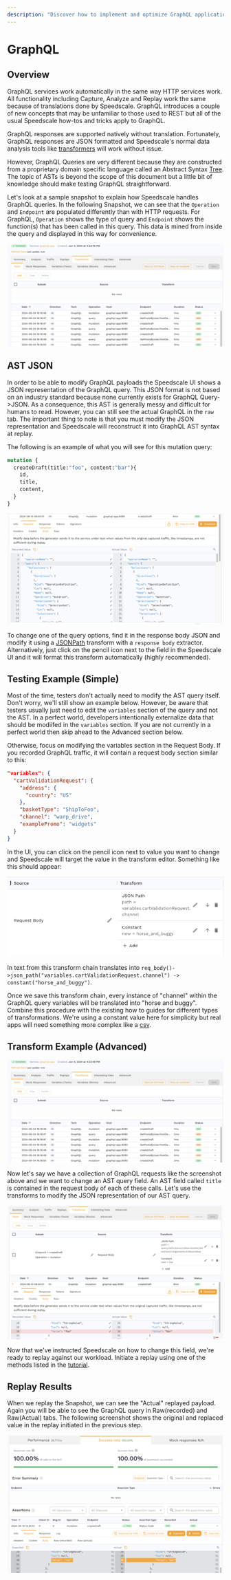 ```yaml
---
description: "Discover how to implement and optimize GraphQL applications with Speedscale, including best practices and troubleshooting tips. This comprehensive guide provides developers with essential insights for enhancing performance and ensuring robust functionality in their GraphQL services."
---
```


# GraphQL

## Overview

GraphQL services work automatically in the same way HTTP services work. All functionality including Capture, Analyze and Replay work the same because of translations done by Speedscale. GraphQL introduces a couple of new concepts that may be unfamiliar to those used to REST but all of the usual Speedscale how-tos and tricks apply to GraphQL.

GraphQL responses are supported natively without translation. Fortunately, GraphQL responses are JSON formatted and Speedscale's normal data analysis tools like [transformers](../concepts/transforms.md) will work without issue.

However, GraphQL Queries are very different because they are constructed from a proprietary domain specific language called an Abstract Syntax [Tree](https://adamhannigan81.medium.com/understanding-the-graphql-ast-f7f7b8e62aa4). The topic of ASTs is beyond the scope of this document but a little bit of knowledge should make testing GraphQL straightforward.

Let's look at a sample snapshot to explain how Speedscale handles GraphQL queries. In the following Snapshot, we can see that the `Operation` and `Endpoint` are populated differently than with HTTP requests. For GraphQL, `Operation` shows the type of query and `Endpoint` shows the function(s) that has been called in this query. This data is mined from inside the query and displayed in this way for convenience.

![graphql_snapshot](./graphql/graphql-snapshot.png)

## AST JSON

In order to be able to modify GraphQL payloads the Speedscale UI shows a JSON representation of the GraphQL query. This JSON format is not based on an industry standard because none currently exists for GraphQL Query->JSON. As a consequence, this AST is generally messy and difficult for humans to read. However, you can still see the actual GraphQL in the `raw` tab. The important thing to note is that you must modify the JSON representation and Speedscale will reconstruct it into GraphQL AST syntax at replay.

The following is an example of what you will see for this mutation query:
```graphql
mutation {
  createDraft(title:"foo", content:"bar"){
    id,
    title,
    content,
  }
}
```

![graphql_rrpair](./graphql/graphql-rrpair.png)

To change one of the query options, find it in the response body JSON and modify it using a [JSONPath](../reference/transform-traffic/transforms/json_path.md) transform with a `response body` extractor. Alternatively, just click on the pencil icon next to the field in the Speedscale UI and it will format this transform automatically (highly recommended).

## Testing Example (Simple)

Most of the time, testers don't actually need to modify the AST query itself. Don't worry, we'll still show an example below. However, be aware that testers usually just need to edit the `variables` section of the query and not the AST. In a perfect world, developers intentionally externalize data that should be modiifed in the `variables` section. If you are not currently in a perfect world then skip ahead to the Advanced section below.

Otherwise, focus on modifying the variables section in the Request Body. If you recorded GraphQL traffic, it will contain a request body section similar to this:

```json
"variables": {
  "cartValidationRequest": {
    "address": {
      "country": "US"
    },
    "basketType": "ShipToFoo",
    "channel": "warp_drive",
    "examplePromo": "widgets"
  }
}
```

In the UI, you can click on the pencil icon next to value you want to change and Speedscale will target the value in the transform editor. Something like this should appear:

![example](./graphql/graphql-simple_example.png)

In text from this transform chain translates into `req_body()->json_path("variables.cartValidationRequest.channel") -> constant("horse_and_buggy")`.

Once we save this transform chain, every instance of "channel" within the GraphQL query variables will be translated into "horse and buggy". Combine this procedure with the existing how to guides for different types of transformations. We're using a constant value here for simplicity but real apps will need something more complex like a [csv](../transform/transforms/csv.md).

## Transform Example (Advanced)

![graphql_snapshot](./graphql/graphql-snapshot.png)

Now let's say we have a collection of GraphQL requests like the screenshot above and we want to change an AST query field. An AST field called `title` is contained in the request body of each of these calls. Let's use the transforms to modify the JSON representation of our AST query.

![graphql_transforms](./graphql/graphql-transforms.png)

Now that we've instructed Speedscale on how to change this field, we're ready to replay against our workload. Initiate a replay using one of the methods listed in the [tutorial](../tutorial.md).

## Replay Results
When we replay the Snapshot, we can see the "Actual" replayed payload. Again you will be able to see the GraphQL query in Raw(recorded) and Raw(Actual) tabs. The following screenshot shows the original and replaced value in the replay initiated in the previous step.

![graphql_replay](./graphql/graphql-replay.png)
